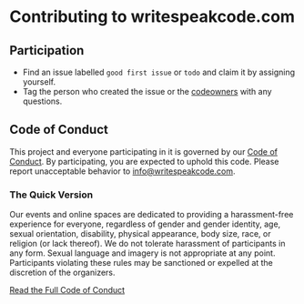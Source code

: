 # Contributing to writespeakcode.com

## Participation

- Find an issue labelled `good first issue` or `todo` and claim it by assigning yourself.
- Tag the person who created the issue or the [codeowners](/.github/codeowners) with any questions.

## Code of Conduct

This project and everyone participating in it is governed by our [Code of Conduct](https://www.writespeakcode.com/code-of-conduct.html). By participating, you are expected to uphold this code. Please report unacceptable behavior to [info@writespeakcode.com](mailto:info@writespeakcode.com).

### The Quick Version

Our events and online spaces are dedicated to providing a harassment-free experience for everyone, regardless of gender and gender identity, age, sexual orientation, disability, physical appearance, body size, race, or religion (or lack thereof). We do not tolerate harassment of participants in any form. Sexual language and imagery is not appropriate at any point. Participants violating these rules may be sanctioned or expelled at the discretion of the organizers.

[Read the Full Code of Conduct](https://www.writespeakcode.com/code-of-conduct.html)

